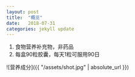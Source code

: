 ```yaml
---
layout: post
title:  "概览"
date:   2018-07-31
categories: jekyll update
---
```

  1. 食物营养补充物，非药品
  2. 每盒90粒胶囊，每天1粒可服用90日
  
  ![营养成分]({{ "/assets/shot.jpg" | absolute_url }})
